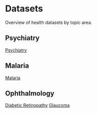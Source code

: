 # Datasets
Overview of health datasets by topic area.

## Psychiatry
[Psychiatry](./Psychiatry.md)

## Malaria
[Malaria](./Malaria.md)

## Ophthalmology
[Diabetic Retinopathy](./DiabeticRetinopathy.md)
[Glaucoma](./Glaucoma.md)

